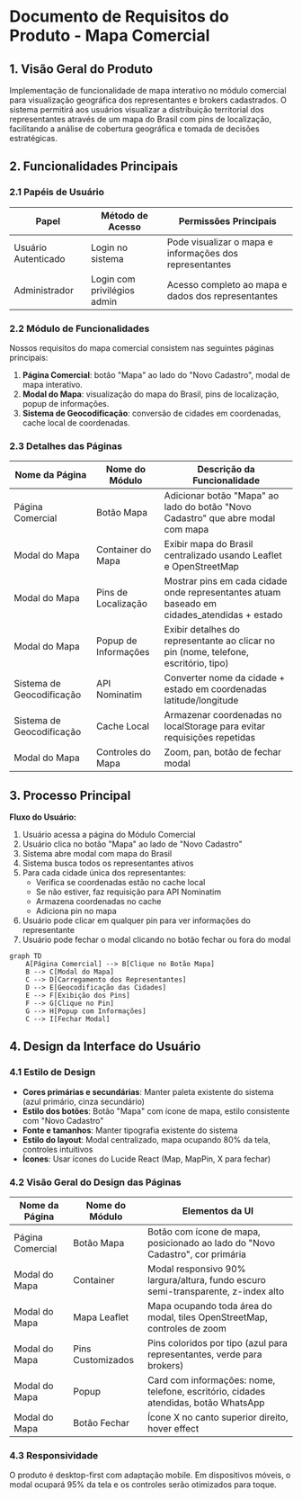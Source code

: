 # Documento de Requisitos do Produto - Mapa Comercial

## 1. Visão Geral do Produto

Implementação de funcionalidade de mapa interativo no módulo comercial para visualização geográfica dos representantes e brokers cadastrados. O sistema permitirá aos usuários visualizar a distribuição territorial dos representantes através de um mapa do Brasil com pins de localização, facilitando a análise de cobertura geográfica e tomada de decisões estratégicas.

## 2. Funcionalidades Principais

### 2.1 Papéis de Usuário

| Papel | Método de Acesso | Permissões Principais |
|-------|------------------|----------------------|
| Usuário Autenticado | Login no sistema | Pode visualizar o mapa e informações dos representantes |
| Administrador | Login com privilégios admin | Acesso completo ao mapa e dados dos representantes |

### 2.2 Módulo de Funcionalidades

Nossos requisitos do mapa comercial consistem nas seguintes páginas principais:

1. **Página Comercial**: botão "Mapa" ao lado do "Novo Cadastro", modal de mapa interativo.
2. **Modal do Mapa**: visualização do mapa do Brasil, pins de localização, popup de informações.
3. **Sistema de Geocodificação**: conversão de cidades em coordenadas, cache local de coordenadas.

### 2.3 Detalhes das Páginas

| Nome da Página | Nome do Módulo | Descrição da Funcionalidade |
|----------------|----------------|-----------------------------|
| Página Comercial | Botão Mapa | Adicionar botão "Mapa" ao lado do botão "Novo Cadastro" que abre modal com mapa |
| Modal do Mapa | Container do Mapa | Exibir mapa do Brasil centralizado usando Leaflet e OpenStreetMap |
| Modal do Mapa | Pins de Localização | Mostrar pins em cada cidade onde representantes atuam baseado em cidades_atendidas + estado |
| Modal do Mapa | Popup de Informações | Exibir detalhes do representante ao clicar no pin (nome, telefone, escritório, tipo) |
| Sistema de Geocodificação | API Nominatim | Converter nome da cidade + estado em coordenadas latitude/longitude |
| Sistema de Geocodificação | Cache Local | Armazenar coordenadas no localStorage para evitar requisições repetidas |
| Modal do Mapa | Controles do Mapa | Zoom, pan, botão de fechar modal |

## 3. Processo Principal

**Fluxo do Usuário:**

1. Usuário acessa a página do Módulo Comercial
2. Usuário clica no botão "Mapa" ao lado de "Novo Cadastro"
3. Sistema abre modal com mapa do Brasil
4. Sistema busca todos os representantes ativos
5. Para cada cidade única dos representantes:
   - Verifica se coordenadas estão no cache local
   - Se não estiver, faz requisição para API Nominatim
   - Armazena coordenadas no cache
   - Adiciona pin no mapa
6. Usuário pode clicar em qualquer pin para ver informações do representante
7. Usuário pode fechar o modal clicando no botão fechar ou fora do modal

```mermaid
graph TD
    A[Página Comercial] --> B[Clique no Botão Mapa]
    B --> C[Modal do Mapa]
    C --> D[Carregamento dos Representantes]
    D --> E[Geocodificação das Cidades]
    E --> F[Exibição dos Pins]
    F --> G[Clique no Pin]
    G --> H[Popup com Informações]
    C --> I[Fechar Modal]
```

## 4. Design da Interface do Usuário

### 4.1 Estilo de Design

- **Cores primárias e secundárias**: Manter paleta existente do sistema (azul primário, cinza secundário)
- **Estilo dos botões**: Botão "Mapa" com ícone de mapa, estilo consistente com "Novo Cadastro"
- **Fonte e tamanhos**: Manter tipografia existente do sistema
- **Estilo do layout**: Modal centralizado, mapa ocupando 80% da tela, controles intuitivos
- **Ícones**: Usar ícones do Lucide React (Map, MapPin, X para fechar)

### 4.2 Visão Geral do Design das Páginas

| Nome da Página | Nome do Módulo | Elementos da UI |
|----------------|----------------|----------------|
| Página Comercial | Botão Mapa | Botão com ícone de mapa, posicionado ao lado do "Novo Cadastro", cor primária |
| Modal do Mapa | Container | Modal responsivo 90% largura/altura, fundo escuro semi-transparente, z-index alto |
| Modal do Mapa | Mapa Leaflet | Mapa ocupando toda área do modal, tiles OpenStreetMap, controles de zoom |
| Modal do Mapa | Pins Customizados | Pins coloridos por tipo (azul para representantes, verde para brokers) |
| Modal do Mapa | Popup | Card com informações: nome, telefone, escritório, cidades atendidas, botão WhatsApp |
| Modal do Mapa | Botão Fechar | Ícone X no canto superior direito, hover effect |

### 4.3 Responsividade

O produto é desktop-first com adaptação mobile. Em dispositivos móveis, o modal ocupará 95% da tela e os controles serão otimizados para toque.
